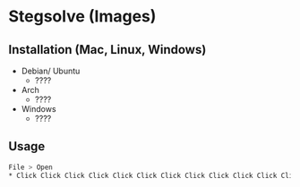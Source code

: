 # Stegsolve (Images)


## Installation (Mac, Linux, Windows)
* Debian/ Ubuntu
    * ????
* Arch
    * ????
* Windows
    * ????


## Usage
```bash
File > Open
* Click Click Click Click Click Click Click Click Click Click Click Click Click Click Click Click Click Click Click Click Click Click Click Click Click Click Click Click Click Click Click Click Click Click Click Click Click *
```



